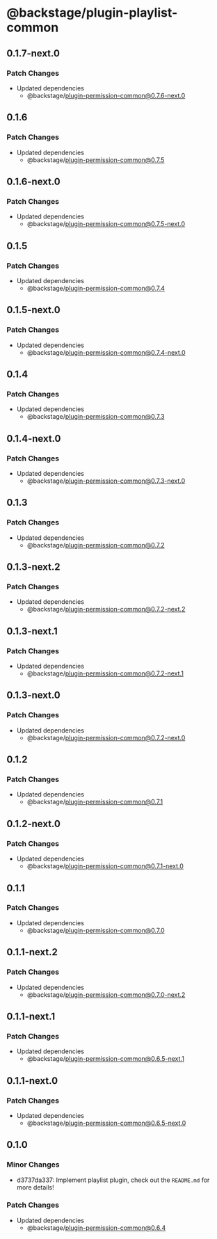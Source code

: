 # @backstage/plugin-playlist-common

## 0.1.7-next.0

### Patch Changes

- Updated dependencies
  - @backstage/plugin-permission-common@0.7.6-next.0

## 0.1.6

### Patch Changes

- Updated dependencies
  - @backstage/plugin-permission-common@0.7.5

## 0.1.6-next.0

### Patch Changes

- Updated dependencies
  - @backstage/plugin-permission-common@0.7.5-next.0

## 0.1.5

### Patch Changes

- Updated dependencies
  - @backstage/plugin-permission-common@0.7.4

## 0.1.5-next.0

### Patch Changes

- Updated dependencies
  - @backstage/plugin-permission-common@0.7.4-next.0

## 0.1.4

### Patch Changes

- Updated dependencies
  - @backstage/plugin-permission-common@0.7.3

## 0.1.4-next.0

### Patch Changes

- Updated dependencies
  - @backstage/plugin-permission-common@0.7.3-next.0

## 0.1.3

### Patch Changes

- Updated dependencies
  - @backstage/plugin-permission-common@0.7.2

## 0.1.3-next.2

### Patch Changes

- Updated dependencies
  - @backstage/plugin-permission-common@0.7.2-next.2

## 0.1.3-next.1

### Patch Changes

- Updated dependencies
  - @backstage/plugin-permission-common@0.7.2-next.1

## 0.1.3-next.0

### Patch Changes

- Updated dependencies
  - @backstage/plugin-permission-common@0.7.2-next.0

## 0.1.2

### Patch Changes

- Updated dependencies
  - @backstage/plugin-permission-common@0.7.1

## 0.1.2-next.0

### Patch Changes

- Updated dependencies
  - @backstage/plugin-permission-common@0.7.1-next.0

## 0.1.1

### Patch Changes

- Updated dependencies
  - @backstage/plugin-permission-common@0.7.0

## 0.1.1-next.2

### Patch Changes

- Updated dependencies
  - @backstage/plugin-permission-common@0.7.0-next.2

## 0.1.1-next.1

### Patch Changes

- Updated dependencies
  - @backstage/plugin-permission-common@0.6.5-next.1

## 0.1.1-next.0

### Patch Changes

- Updated dependencies
  - @backstage/plugin-permission-common@0.6.5-next.0

## 0.1.0

### Minor Changes

- d3737da337: Implement playlist plugin, check out the `README.md` for more details!

### Patch Changes

- Updated dependencies
  - @backstage/plugin-permission-common@0.6.4
